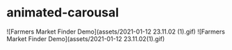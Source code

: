 # animated-carousal

![Farmers Market Finder Demo](assets/2021-01-12 23.11.02 (1).gif)
![Farmers Market Finder Demo](assets/2021-01-12 23.11.02(1).gif)
